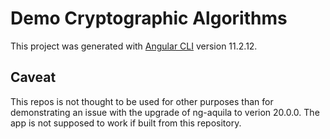 # Demo Cryptographic Algorithms

This project was generated with [Angular CLI](https://github.com/angular/angular-cli) version 11.2.12.

## Caveat

This repos is not thought to be used for other purposes than for demonstrating an issue with the upgrade of ng-aquila to verion 20.0.0. The app is not supposed to work if built from this repository.



